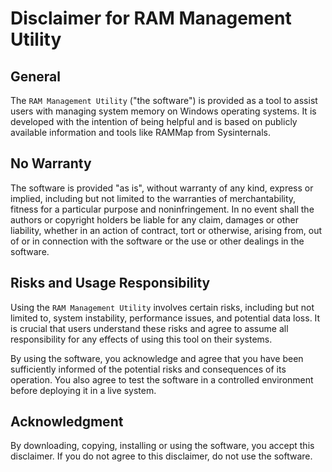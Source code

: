 # Disclaimer for RAM Management Utility

## General
The `RAM Management Utility` ("the software") is provided as a tool to assist users with managing system memory on Windows operating systems. It is developed with the intention of being helpful and is based on publicly available information and tools like RAMMap from Sysinternals.

## No Warranty
The software is provided "as is", without warranty of any kind, express or implied, including but not limited to the warranties of merchantability, fitness for a particular purpose and noninfringement. In no event shall the authors or copyright holders be liable for any claim, damages or other liability, whether in an action of contract, tort or otherwise, arising from, out of or in connection with the software or the use or other dealings in the software.

## Risks and Usage Responsibility
Using the `RAM Management Utility` involves certain risks, including but not limited to, system instability, performance issues, and potential data loss. It is crucial that users understand these risks and agree to assume all responsibility for any effects of using this tool on their systems.

By using the software, you acknowledge and agree that you have been sufficiently informed of the potential risks and consequences of its operation. You also agree to test the software in a controlled environment before deploying it in a live system.

## Acknowledgment
By downloading, copying, installing or using the software, you accept this disclaimer. If you do not agree to this disclaimer, do not use the software.


